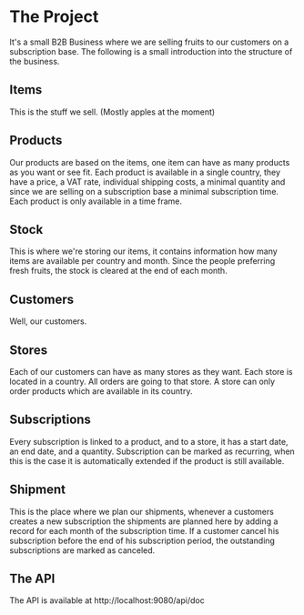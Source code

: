 The Project
===========

It's a small B2B Business where we are selling fruits to our customers on a subscription base. The following is a small introduction into the structure of the business.

Items
-----
This is the stuff we sell. (Mostly apples at the moment)

Products
--------
Our products are based on the items, one item can have as many products as you want or see fit. Each product is available in a single country, they have a price, a VAT rate, individual shipping costs, a minimal quantity and since we are selling on a subscription base a minimal subscription time. Each product is only available in a time frame. 

Stock
-----
This is where we're storing our items, it contains information how many items are available per country and month. Since the people preferring fresh fruits, the stock is cleared at the end of each month.   

Customers
---------
Well, our customers.

Stores
-------
Each of our customers can have as many stores as they want. Each store is located in a country. All orders are going to that store. A store can only order products which are available in its country. 

Subscriptions
-------------
Every subscription is linked to a product, and to a store, it has a start date, an end date, and a quantity. Subscription can be marked as recurring, when this is the case it is automatically extended if the product is still available.

Shipment
--------
This is the place where we plan our shipments, whenever a customers creates a new subscription the shipments are planned here by adding a record for each month of the subscription time. If a customer cancel his subscription before the end of his subscription period, the outstanding subscriptions are marked as canceled.

The API
-------
The API is available at http://localhost:9080/api/doc
